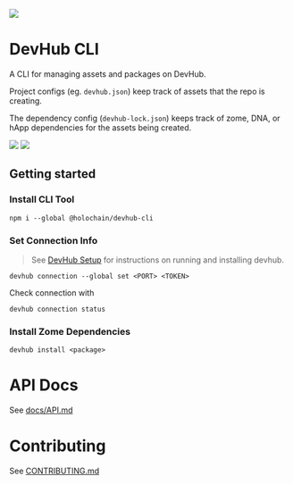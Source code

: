 [![](https://img.shields.io/npm/v/@holochain/devhub-cli/latest?style=flat-square)](http://npmjs.com/package/@holochain/devhub-cli)

# DevHub CLI
A CLI for managing assets and packages on DevHub.

Project configs (eg. `devhub.json`) keep track of assets that the repo is creating.

The dependency config (`devhub-lock.json`) keeps track of zome, DNA, or hApp dependencies for the
assets being created.

[![](https://img.shields.io/github/issues-raw/holochain/devhub-cli?style=flat-square)](https://github.com/holochain/devhub-cli/issues)
[![](https://img.shields.io/github/issues-pr-raw/holochain/devhub-cli?style=flat-square)](https://github.com/holochain/devhub-cli/pulls)


## Getting started

### Install CLI Tool

```
npm i --global @holochain/devhub-cli
```

### Set Connection Info

> See [DevHub Setup](CONTRIBUTING.md#devhub-setup) for instructions on running and installing
> devhub.

```
devhub connection --global set <PORT> <TOKEN>
```

Check connection with
```
devhub connection status
```

### Install Zome Dependencies

```
devhub install <package>
```


# API Docs

See [docs/API.md](docs/API.md)



# Contributing

See [CONTRIBUTING.md](CONTRIBUTING.md)
